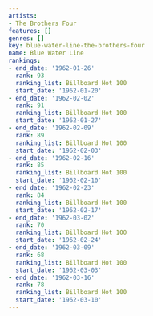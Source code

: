 ```yaml
---
artists:
- The Brothers Four
features: []
genres: []
key: blue-water-line-the-brothers-four
name: Blue Water Line
rankings:
- end_date: '1962-01-26'
  rank: 93
  ranking_list: Billboard Hot 100
  start_date: '1962-01-20'
- end_date: '1962-02-02'
  rank: 91
  ranking_list: Billboard Hot 100
  start_date: '1962-01-27'
- end_date: '1962-02-09'
  rank: 89
  ranking_list: Billboard Hot 100
  start_date: '1962-02-03'
- end_date: '1962-02-16'
  rank: 85
  ranking_list: Billboard Hot 100
  start_date: '1962-02-10'
- end_date: '1962-02-23'
  rank: 84
  ranking_list: Billboard Hot 100
  start_date: '1962-02-17'
- end_date: '1962-03-02'
  rank: 70
  ranking_list: Billboard Hot 100
  start_date: '1962-02-24'
- end_date: '1962-03-09'
  rank: 68
  ranking_list: Billboard Hot 100
  start_date: '1962-03-03'
- end_date: '1962-03-16'
  rank: 78
  ranking_list: Billboard Hot 100
  start_date: '1962-03-10'
---
```


